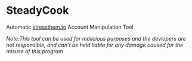 # SteadyCook
Automatic [stressthem.to](https://stressthem.to/login) Account Manipulation Tool

*Note:This tool can be used for malicious purposes and the devlopers are not responsible, and can't be held liable for any damage caused for the misuse of this program*
